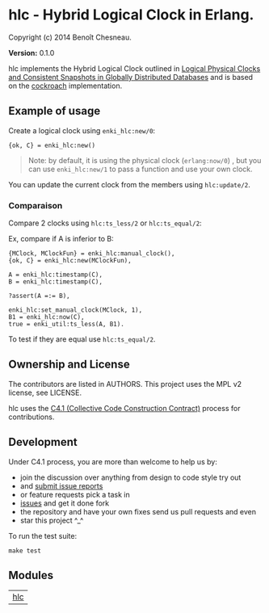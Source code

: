

# hlc - Hybrid Logical Clock in Erlang. #

Copyright (c) 2014 Benoît Chesneau.

__Version:__ 0.1.0

hlc implements the Hybrid Logical Clock outlined in [Logical Physical Clocks
and Consistent Snapshots in Globally Distributed
Databases](http://www.cse.buffalo.edu/tech-reports/2014-04.pdf) and is based
on the [cockroach](https://github.com/cockroachdb/cockroach/blob/master/util/hlc/hlc.go) implementation.

## Example of usage

Create a logical clock using `enki_hlc:new/0`:

```
{ok, C} = enki_hlc:new()
```

> Note: by default, it is using the physical clock (`erlang:now/0`) , but you
> can use `enki_hlc:new/1` to pass a function and use your own clock.

You can update the current clock from the members using `hlc:update/2`.

### Comparaison

Compare 2 clocks using `hlc:ts_less/2` or `hlc:ts_equal/2`:

Ex, compare if A is inferior to B:

```
{MClock, MClockFun} = enki_hlc:manual_clock(),
{ok, C} = enki_hlc:new(MClockFun),

A = enki_hlc:timestamp(C),
B = enki_hlc:timestamp(C),

?assert(A =:= B),

enki_hlc:set_manual_clock(MClock, 1),
B1 = enki_hlc:now(C),
true = enki_util:ts_less(A, B1).
```

To test if they are equal use `hlc:ts_equal/2`.

## Ownership and License

The contributors are listed in AUTHORS. This project uses the MPL v2
license, see LICENSE.

hlc uses the [C4.1 (Collective Code Construction
Contract)](http://rfc.zeromq.org/spec:22) process for contributions.

## Development

Under C4.1 process, you are more than welcome to help us by:

* join the discussion over anything from design to code style try out
* and [submit issue reports](https://github.com/refuge/hlc/issues/new)
* or feature requests pick a task in
* [issues](https://github.com/refuge/hlc/issues) and get it done fork
* the repository and have your own fixes send us pull requests and even
* star this project ^_^

To  run the test suite:

```
make test
```



## Modules ##


<table width="100%" border="0" summary="list of modules">
<tr><td><a href="hlc.md" class="module">hlc</a></td></tr></table>

